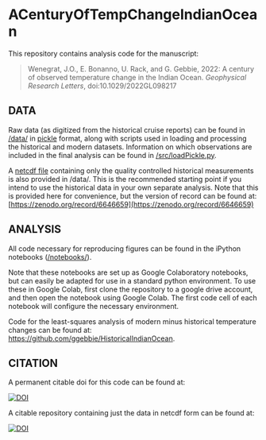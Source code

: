 # ACenturyOfTempChangeIndianOcean

This repository contains analysis code for the manuscript:

> Wenegrat, J.O., E. Bonanno, U. Rack, and G. Gebbie, 2022: A century of observed temperature change in the Indian Ocean. _Geophysical Research Letters_, doi:10.1029/2022GL098217

## DATA
Raw data (as digitized from the historical cruise reports) can be found in [/data/](https://github.com/Ocean-Dynamics-Group/ACenturyOfTempChangeIndianOcean/tree/main/data) in [pickle](https://docs.python.org/3/library/pickle.html#module-pickle) format, along with scripts used in loading and processing the historical and modern datasets. Information on which observations are included in the final analysis can be found in [/src/loadPickle.py](https://github.com/Ocean-Dynamics-Group/ACenturyOfTempChangeIndianOcean/blob/main/src/loadPickle.py).

A [netcdf file](https://github.com/Ocean-Dynamics-Group/ACenturyOfTempChangeIndianOcean/blob/main/data/GazelleValdiviaPlanet_v1p0.nc) containing only the quality controlled historical measurements is also provided in /data/. This is the recommended starting point if you intend to use the historical data in your own separate analysis. Note that this is provided here for convenience, but the version of record can be found at: [https://zenodo.org/record/6646659](https://zenodo.org/record/6646659)

## ANALYSIS
All code necessary for reproducing figures can be found in the iPython notebooks ([/notebooks/](https://github.com/Ocean-Dynamics-Group/ACenturyOfTempChangeIndianOcean/tree/main/notebooks)).

Note that these notebooks are set up as Google Colaboratory notebooks, but can easily be adapted for use in a standard python environment. To use these in Google Colab, first clone the repository to a google drive account, and then open the notebook using Google Colab. The first code cell of each notebook will configure the necessary environment.

Code for the least-squares analysis of modern minus historical temperature changes can be found at: https://github.com/ggebbie/HistoricalIndianOcean.

## CITATION
A permanent citable doi for this code can be found at: 

[![DOI](https://zenodo.org/badge/502983134.svg)](https://zenodo.org/badge/latestdoi/502983134)

A citable repository containing just the data in netcdf form can be found at:

[![DOI](https://zenodo.org/badge/DOI/10.5281/zenodo.6646659.svg)](https://doi.org/10.5281/zenodo.6646659)





